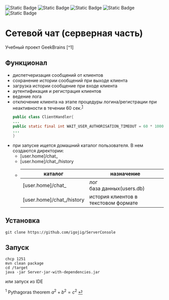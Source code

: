 ![Static Badge](https://img.shields.io/badge/java-17%2B-blue)
![Static Badge](https://img.shields.io/badge/Lombok-blue)
![Static Badge](https://img.shields.io/badge/Log4j-blue)
![Static Badge](https://img.shields.io/badge/sqlite-blue)
![Static Badge](https://img.shields.io/badge/maven-blue)


# Сетевой чат (серверная часть)
Учебный проект GeekBrains [^1]

## Функционал
- диспетчеризация сообщений от клиентов
- сохранение истории сообщений при выходе клиента
- загрузка истории сообщение при входе клиента
- аутентификация и регистрация клиентов
- ведение лога
- отключение клиента на этапе процедуры логина/регистрации при неактивности в течении 60 сек.<sup id="a1">[1](#f1)</sup>
    ````java
  public class ClientHandler{
  ...
    public static final int WAIT_USER_AUTHORISATION_TIMEOUT = 60 * 1000;
  ...
  }
    ````
- при запуске ищется домашний каталог пользователя. В нем создаются директории:
    - [user.home]/chat_              
    - [user.home]/chat_/history
    - 
      | каталог                   | назначение                           |
      |---------------------------|--------------------------------------|
      | [user.home]/chat_         | лог<br/>база данных(users.db)        |
      | [user.home]/chat_/history | история клиентов в текстовом формате |

## Установка
````
git clone https://github.com/igojig/ServerConsole
````

## Запуск
````
chcp 1251
mvn clean package
cd /target
java -jar Server-jar-with-dependencies.jar
````
или запуск из IDE

<sup id="f1">1</sup> Pythagoras theorem $a^2+b^2=c^2$ [⏎](#a1)
